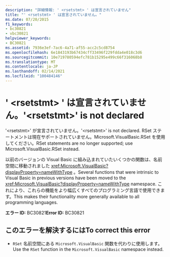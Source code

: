```yaml
---
description: "詳細情報: ' <rsetstmt> ' は宣言されていません"
title: "' <rsetstmt> ' は宣言されていません。"
ms.date: 07/20/2015
f1_keywords:
- bc30821
- vbc30821
helpviewer_keywords:
- BC30821
ms.assetid: 7936e3ef-7ac6-4a71-af55-acc2c5cd8754
ms.openlocfilehash: 6e1843193b67434cff33496f229fdda4e018c3d6
ms.sourcegitcommit: 10e719780594efc781b15295e499c66f316068b8
ms.translationtype: MT
ms.contentlocale: ja-JP
ms.lasthandoff: 02/14/2021
ms.locfileid: "100484146"
---
```

# <a name="rsetstmt-is-not-declared"></a><span data-ttu-id="0af39-103">' \<rsetstmt> ' は宣言されていません。</span><span class="sxs-lookup"><span data-stu-id="0af39-103">'\<rsetstmt>' is not declared</span></span>

<span data-ttu-id="0af39-104">'\<rsetstmt>' が宣言されていません。</span><span class="sxs-lookup"><span data-stu-id="0af39-104">'\<rsetstmt>' is not declared.</span></span> <span data-ttu-id="0af39-105">RSet ステートメントは現在サポートされていません。Microsoft.VisualBasic.RSet を使用してください。</span><span class="sxs-lookup"><span data-stu-id="0af39-105">RSet statements are no longer supported; use Microsoft.VisualBasic.RSet instead.</span></span>  
  
 <span data-ttu-id="0af39-106">以前のバージョンの Visual Basic に組み込まれていたいくつかの関数は、名前空間に移動されました <xref:Microsoft.VisualBasic?displayProperty=nameWithType> 。</span><span class="sxs-lookup"><span data-stu-id="0af39-106">Several functions that were intrinsic to Visual Basic in previous versions have been moved to the <xref:Microsoft.VisualBasic?displayProperty=nameWithType> namespace.</span></span> <span data-ttu-id="0af39-107">これにより、これらの機能をより幅広くすべてのプログラミング言語で使用できます。</span><span class="sxs-lookup"><span data-stu-id="0af39-107">This makes their functionality more generally available to all programming languages.</span></span>  
  
 <span data-ttu-id="0af39-108">**エラー ID:** BC30821</span><span class="sxs-lookup"><span data-stu-id="0af39-108">**Error ID:** BC30821</span></span>  
  
## <a name="to-correct-this-error"></a><span data-ttu-id="0af39-109">このエラーを解決するには</span><span class="sxs-lookup"><span data-stu-id="0af39-109">To correct this error</span></span>  
  
- <span data-ttu-id="0af39-110">`RSet` 名前空間にある `Microsoft.VisualBasic` 関数を代わりに使用します。</span><span class="sxs-lookup"><span data-stu-id="0af39-110">Use the `RSet` function in the `Microsoft.VisualBasic` namespace instead.</span></span>  
